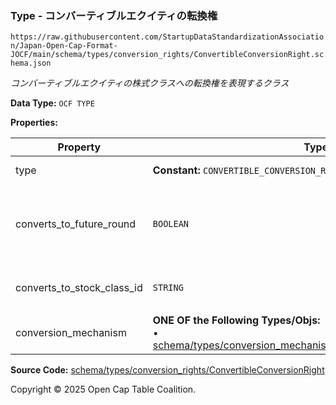 ### Type - コンバーティブルエクイティの転換権

`https://raw.githubusercontent.com/StartupDataStandardizationAssociation/Japan-Open-Cap-Format-JOCF/main/schema/types/conversion_rights/ConvertibleConversionRight.schema.json`

_コンバーティブルエクイティの株式クラスへの転換権を表現するクラス_

**Data Type:** `OCF TYPE`

**Properties:**

| Property                   | Type                                                                                                                                                                | Description            | Required   |
| -------------------------- | ------------------------------------------------------------------------------------------------------------------------------------------------------------------- | ---------------------- | ---------- |
| type                       | **Constant:** `CONVERTIBLE_CONVERSION_RIGHT`                                                                                                                        | Scalar Constant        | `REQUIRED` |
| converts_to_future_round   | `BOOLEAN`                                                                                                                                                           | 現時点で未確定な株式クラスに転換可能かどうか | -          |
| converts_to_stock_class_id | `STRING`                                                                                                                                                            | 転換可能な既存の株式クラスのID       | -          |
| conversion_mechanism       | **ONE OF the Following Types/Objs:**</br>&bull; [schema/types/conversion_mechanisms/JKISSConversionMechanism](../conversion_mechanisms/JKISSConversionMechanism.md) |                        | `REQUIRED` |

**Source Code:** [schema/types/conversion_rights/ConvertibleConversionRight](../../../../../schema/types/conversion_rights/ConvertibleConversionRight.schema.json)

Copyright © 2025 Open Cap Table Coalition.
